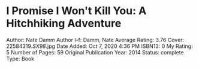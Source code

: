 # I Promise I Won't Kill You: A Hitchhiking Adventure

Author: Nate Damm
Author l-f: Damm, Nate
Average Rating: 3.76
Cover: 22584319._SX98_.jpg
Date Added: Oct 7, 2020 4:36 PM
ISBN13: 0
My Rating: 5
Number of Pages: 59
Original Publication Year: 2014
Status: complete
Type: Book